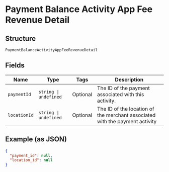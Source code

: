 
# Payment Balance Activity App Fee Revenue Detail

## Structure

`PaymentBalanceActivityAppFeeRevenueDetail`

## Fields

| Name | Type | Tags | Description |
|  --- | --- | --- | --- |
| `paymentId` | `string \| undefined` | Optional | The ID of the payment associated with this activity. |
| `locationId` | `string \| undefined` | Optional | The ID of the location of the merchant associated with the payment activity |

## Example (as JSON)

```json
{
  "payment_id": null,
  "location_id": null
}
```

